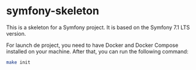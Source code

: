 # symfony-skeleton

This is a skeleton for a Symfony project. It is based on the Symfony 7.1 LTS version.

For launch de project, you need to have Docker and Docker Compose installed on your machine.
After that, you can run the following command:

```bash
make init
```
